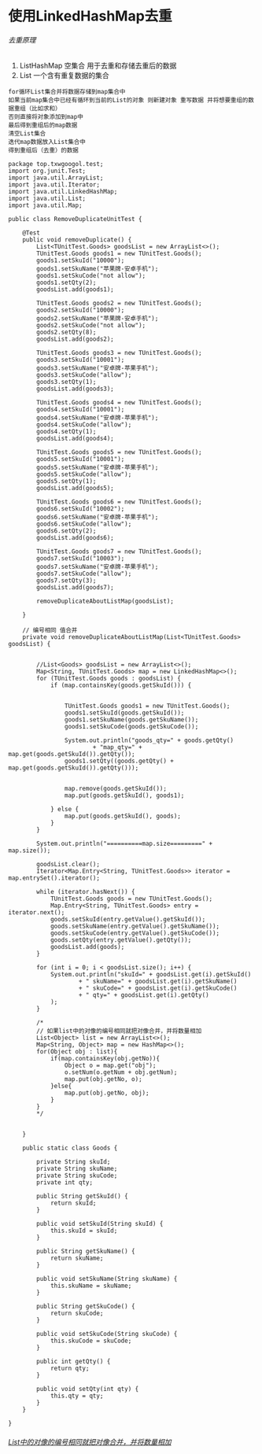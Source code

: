 # 使用LinkedHashMap去重

###### 去重原理
1. ListHashMap 空集合 用于去重和存储去重后的数据  
2. List 一个含有重复数据的集合  

>  
	for循环List集合并将数据存储到map集合中
	如果当前map集合中已经有循环到当前的List的对象 则新建对象 重写数据 并将想要重组的数据重组（比如求和）
	否则直接将对象添加到map中
	最后得到重组后的map数据
	清空List集合
	迭代map数据放入List集合中
	得到重组后（去重）的数据




> 
	package top.txwgoogol.test;
	import org.junit.Test;
	import java.util.ArrayList;
	import java.util.Iterator;
	import java.util.LinkedHashMap;
	import java.util.List;
	import java.util.Map;

	public class RemoveDuplicateUnitTest {

	    @Test
	    public void removeDuplicate() {
	        List<TUnitTest.Goods> goodsList = new ArrayList<>();
	        TUnitTest.Goods goods1 = new TUnitTest.Goods();
	        goods1.setSkuId("10000");
	        goods1.setSkuName("苹果牌-安卓手机");
	        goods1.setSkuCode("not allow");
	        goods1.setQty(2);
	        goodsList.add(goods1);

	        TUnitTest.Goods goods2 = new TUnitTest.Goods();
	        goods2.setSkuId("10000");
	        goods2.setSkuName("苹果牌-安卓手机");
	        goods2.setSkuCode("not allow");
	        goods2.setQty(8);
	        goodsList.add(goods2);

	        TUnitTest.Goods goods3 = new TUnitTest.Goods();
	        goods3.setSkuId("10001");
	        goods3.setSkuName("安卓牌-苹果手机");
	        goods3.setSkuCode("allow");
	        goods3.setQty(1);
	        goodsList.add(goods3);

	        TUnitTest.Goods goods4 = new TUnitTest.Goods();
	        goods4.setSkuId("10001");
	        goods4.setSkuName("安卓牌-苹果手机");
	        goods4.setSkuCode("allow");
	        goods4.setQty(1);
	        goodsList.add(goods4);

	        TUnitTest.Goods goods5 = new TUnitTest.Goods();
	        goods5.setSkuId("10001");
	        goods5.setSkuName("安卓牌-苹果手机");
	        goods5.setSkuCode("allow");
	        goods5.setQty(1);
	        goodsList.add(goods5);

	        TUnitTest.Goods goods6 = new TUnitTest.Goods();
	        goods6.setSkuId("10002");
	        goods6.setSkuName("安卓牌-苹果手机");
	        goods6.setSkuCode("allow");
	        goods6.setQty(2);
	        goodsList.add(goods6);

	        TUnitTest.Goods goods7 = new TUnitTest.Goods();
	        goods7.setSkuId("10003");
	        goods7.setSkuName("安卓牌-苹果手机");
	        goods7.setSkuCode("allow");
	        goods7.setQty(3);
	        goodsList.add(goods7);

	        removeDuplicateAboutListMap(goodsList);

	    }

	    // 编号相同 值合并
	    private void removeDuplicateAboutListMap(List<TUnitTest.Goods> goodsList) {


	        //List<Goods> goodsList = new ArrayList<>();
	        Map<String, TUnitTest.Goods> map = new LinkedHashMap<>();
	        for (TUnitTest.Goods goods : goodsList) {
	            if (map.containsKey(goods.getSkuId())) {


	                TUnitTest.Goods goods1 = new TUnitTest.Goods();
	                goods1.setSkuId(goods.getSkuId());
	                goods1.setSkuName(goods.getSkuName());
	                goods1.setSkuCode(goods.getSkuCode());

	                System.out.println("goods_qty=" + goods.getQty()
	                        + "map_qty=" + map.get(goods.getSkuId()).getQty());
	                goods1.setQty((goods.getQty() + map.get(goods.getSkuId()).getQty()));


	                map.remove(goods.getSkuId());
	                map.put(goods.getSkuId(), goods1);

	            } else {
	                map.put(goods.getSkuId(), goods);
	            }
	        }

	        System.out.println("==========map.size=========" + map.size());

	        goodsList.clear();
	        Iterator<Map.Entry<String, TUnitTest.Goods>> iterator = map.entrySet().iterator();

	        while (iterator.hasNext()) {
	            TUnitTest.Goods goods = new TUnitTest.Goods();
	            Map.Entry<String, TUnitTest.Goods> entry = iterator.next();
	            goods.setSkuId(entry.getValue().getSkuId());
	            goods.setSkuName(entry.getValue().getSkuName());
	            goods.setSkuCode(entry.getValue().getSkuCode());
	            goods.setQty(entry.getValue().getQty());
	            goodsList.add(goods);
	        }

	        for (int i = 0; i < goodsList.size(); i++) {
	            System.out.println("skuId=" + goodsList.get(i).getSkuId()
	                    + " skuName=" + goodsList.get(i).getSkuName()
	                    + " skuCode=" + goodsList.get(i).getSkuCode()
	                    + " qty=" + goodsList.get(i).getQty()
	            );
	        }

	        /*
	        // 如果list中的对像的编号相同就把对像合并，并将数量相加
	        List<Object> list = new ArrayList<>();
	        Map<String, Object> map = new HashMap<>();
	        for(Object obj : list){
	            if(map.containsKey(obj.getNo)){
	                Object o = map.get("obj");
	                o.setNum(o.getNum + obj.getNum);
	                map.put(obj.getNo, o);
	            }else{
	                map.put(obj.getNo, obj);
	            }
	        }
	        */


	    }

	    public static class Goods {

	        private String skuId;
	        private String skuName;
	        private String skuCode;
	        private int qty;

	        public String getSkuId() {
	            return skuId;
	        }

	        public void setSkuId(String skuId) {
	            this.skuId = skuId;
	        }

	        public String getSkuName() {
	            return skuName;
	        }

	        public void setSkuName(String skuName) {
	            this.skuName = skuName;
	        }

	        public String getSkuCode() {
	            return skuCode;
	        }

	        public void setSkuCode(String skuCode) {
	            this.skuCode = skuCode;
	        }

	        public int getQty() {
	            return qty;
	        }

	        public void setQty(int qty) {
	            this.qty = qty;
	        }
	    }

	}



###### [List中的对像的编号相同就把对像合并，并将数量相加](https://blog.csdn.net/Winter_chen001/article/details/72648512)  
